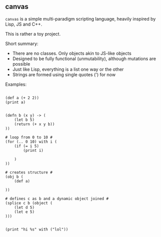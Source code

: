 canvas
------

`canvas` is a simple multi-paradigm scripting language, heavily
inspired by Lisp, JS and C++.

This is rather a toy project.

Short summary:
- There are no classes. Only objects akin to JS-like objects
- Designed to be fully functional (unmutability), although mutations are possible
- Just like Lisp, everything is a list one way or the other
- Strings are formed using single quotes (') for now

Examples: 
```

(def a (+ 2 2))
(print a)


(defn b (x y) -> (
    (let b 5)
    (return (+ x y b))
))

# loop from 0 to 10 #
(for (.. 0 10) with i (
    (if (= i 5)
        (print i)
        
    )
))

# creates structure #
(obj b (
    (def a)

))

# defines c as b and a dynamic object joined #
(splice c b (object (
    (let d 5)
    (let e 5)
)))


(print "hi %s" with ("lol"))

```
